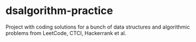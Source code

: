 # dsalgorithm-practice
Project with coding solutions for a bunch of data structures and algorithmic problems from LeetCode, CTCI, Hackerrank et al.
